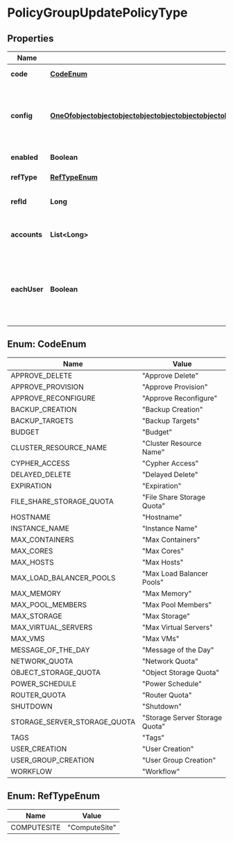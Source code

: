 

# PolicyGroupUpdatePolicyType

## Properties

Name | Type | Description | Notes
------------ | ------------- | ------------- | -------------
**code** | [**CodeEnum**](#CodeEnum) | The policy type |  [optional]
**config** | [**OneOfobjectobjectobjectobjectobjectobjectobjectobjectobjectobjectobjectobjectobjectobjectobjectobjectobjectobjectobjectobjectobjectobjectobjectobjectobjectobjectobjectobjectobjectobject**](OneOfobjectobjectobjectobjectobjectobjectobjectobjectobjectobjectobjectobjectobjectobjectobjectobjectobjectobjectobjectobjectobjectobjectobjectobjectobjectobjectobjectobjectobjectobject.md) | A map of config values. The expected values vary by policyType. |  [optional]
**enabled** | **Boolean** | Set to false to disable |  [optional]
**refType** | [**RefTypeEnum**](#RefTypeEnum) | Scope object type |  [optional]
**refId** | **Long** | Scope object ID (&#x60;group&#x60;) |  [optional]
**accounts** | **List&lt;Long&gt;** | Array of tenants to scope the policy to |  [optional]
**eachUser** | **Boolean** | Apply individually to each user in role.  Only when &#x60;refType&#x60; equals &#x60;Role&#x60; |  [optional]



## Enum: CodeEnum

Name | Value
---- | -----
APPROVE_DELETE | &quot;Approve Delete&quot;
APPROVE_PROVISION | &quot;Approve Provision&quot;
APPROVE_RECONFIGURE | &quot;Approve Reconfigure&quot;
BACKUP_CREATION | &quot;Backup Creation&quot;
BACKUP_TARGETS | &quot;Backup Targets&quot;
BUDGET | &quot;Budget&quot;
CLUSTER_RESOURCE_NAME | &quot;Cluster Resource Name&quot;
CYPHER_ACCESS | &quot;Cypher Access&quot;
DELAYED_DELETE | &quot;Delayed Delete&quot;
EXPIRATION | &quot;Expiration&quot;
FILE_SHARE_STORAGE_QUOTA | &quot;File Share Storage Quota&quot;
HOSTNAME | &quot;Hostname&quot;
INSTANCE_NAME | &quot;Instance Name&quot;
MAX_CONTAINERS | &quot;Max Containers&quot;
MAX_CORES | &quot;Max Cores&quot;
MAX_HOSTS | &quot;Max Hosts&quot;
MAX_LOAD_BALANCER_POOLS | &quot;Max Load Balancer Pools&quot;
MAX_MEMORY | &quot;Max Memory&quot;
MAX_POOL_MEMBERS | &quot;Max Pool Members&quot;
MAX_STORAGE | &quot;Max Storage&quot;
MAX_VIRTUAL_SERVERS | &quot;Max Virtual Servers&quot;
MAX_VMS | &quot;Max VMs&quot;
MESSAGE_OF_THE_DAY | &quot;Message of the Day&quot;
NETWORK_QUOTA | &quot;Network Quota&quot;
OBJECT_STORAGE_QUOTA | &quot;Object Storage Quota&quot;
POWER_SCHEDULE | &quot;Power Schedule&quot;
ROUTER_QUOTA | &quot;Router Quota&quot;
SHUTDOWN | &quot;Shutdown&quot;
STORAGE_SERVER_STORAGE_QUOTA | &quot;Storage Server Storage Quota&quot;
TAGS | &quot;Tags&quot;
USER_CREATION | &quot;User Creation&quot;
USER_GROUP_CREATION | &quot;User Group Creation&quot;
WORKFLOW | &quot;Workflow&quot;



## Enum: RefTypeEnum

Name | Value
---- | -----
COMPUTESITE | &quot;ComputeSite&quot;



